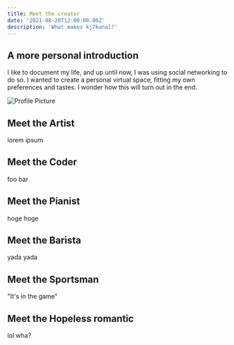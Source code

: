 ```yaml
---
title: Meet the creator
date: '2021-08-20T12:00:00.00Z'
description: 'What makes kj7kunal?'
---
```


## A more personal introduction

I like to document my life, and up until now, I was using social networking to do so. I wanted to create a personal virtual space, fitting my own preferences and tastes. I wonder how this will turn out in the end.

![Profile Picture](./src/images/profile.png)

## Meet the Artist

lorem ipsum

## Meet the Coder

foo bar

## Meet the Pianist

hoge hoge

## Meet the Barista

yada yada

## Meet the Sportsman

"It's in the game"

## Meet the Hopeless romantic

lol wha?
